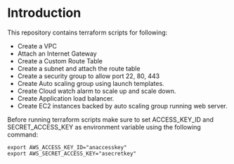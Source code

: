 # Introduction
This repository contains terraform scripts for following:

- Create a VPC
- Attach an Internet Gateway
- Create a Custom Route Table
- Create a subnet and attach the route table
- Create a security group to allow port 22, 80, 443
- Create Auto scaling group using launch templates.
- Create Cloud watch alarm to scale up and scale down.
- Create Application load balancer.
- Create EC2 instances backed by auto scaling group running web server.

Before running terraform scripts make sure to set ACCESS_KEY_ID and SECRET_ACCESS_KEY as environment variable using the following command:

```
export AWS_ACCESS_KEY_ID="anaccesskey"
export AWS_SECRET_ACCESS_KEY="asecretkey"
```